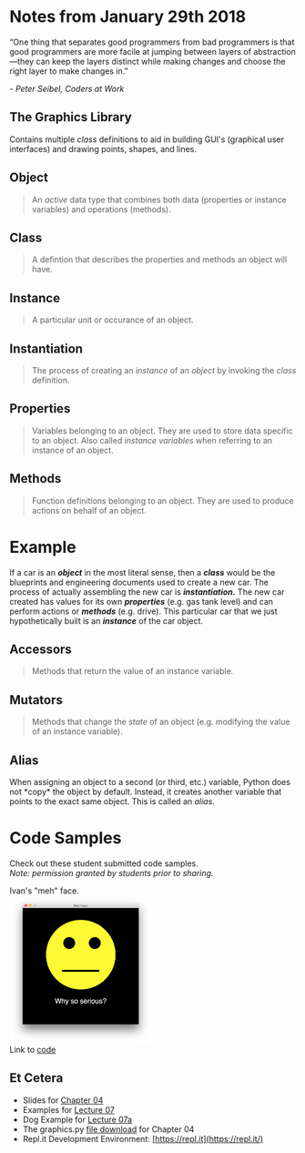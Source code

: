 # Notes from January 29th 2018
“One thing that separates good programmers from bad programmers is that good programmers are more facile at jumping between layers of abstraction—they can keep the layers distinct while making changes and choose the right layer to make changes in.” 

<cite>- Peter Seibel, *Coders at Work*</cite>

## The Graphics Library
Contains multiple *class* definitions to aid in building GUI's (graphical user interfaces) and drawing points, shapes, and lines.

## Object
>An *active* data type that combines both data (properties or instance variables) and operations (methods).

## Class
>A defintion that describes the properties and methods an object will have.

## Instance
>A particular unit or occurance of an object.

## Instantiation
>The process of creating an *instance* of an *object* by invoking the *class* definition.

## Properties
>Variables belonging to an object. They are used to store data specific to an object. Also called *instance variables* when referring to an instance of an object.

## Methods
>Function definitions belonging to an object. They are used to produce actions on behalf of an object.

# Example

If a car is an ***object*** in the most literal sense, then a ***class*** would be the blueprints and engineering documents used to create a new car. The process of actually assembling the new car is ***instantiation.*** The new car created has values for its own ***properties*** (e.g. gas tank level) and can perform actions or ***methods*** (e.g. drive). This particular car that we just hypothetically built is an ***instance*** of the car object.

## Accessors
>Methods that return the value of an instance variable.

## Mutators
>Methods that change the *state* of an object (e.g. modifying the value of an instance variable).

## Alias
When assigning an object to a second (or third, etc.) variable, Python does not \*copy\* the object by default. Instead, it creates another variable that points to the exact same object. This is called an *alias*.

# Code Samples
Check out these student submitted code samples.<br>
*Note: permission granted by students prior to sharing.*

Ivan's "meh" face.<br>
<img src="../examples/lecture07_student_ivan.png" width="250"><br>
Link to [code](../examples/lecture07_student_ivan.py)

## Et Cetera
* Slides for [Chapter 04](http://mcsp.wartburg.edu/zelle/python/ppics3/slides/Chapter04.pptx)
* Examples for [Lecture 07](../examples/lecture07.py)
* Dog Example for [Lecture 07a](../examples/lecture07a.py)
* The graphics.py [file download](https://canvas.seattlecentral.edu/courses/1411133/files/76130838/download?wrap=1) for Chapter 04
* Repl.it Development Environment: [https://repl.it](https://repl.it/)